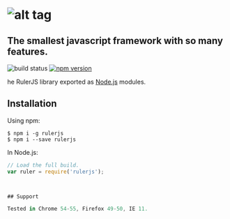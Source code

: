 # ![alt tag](https://raw.githubusercontent.com/hajjiTarik/rulerJs/master/img/RULER.png)

## The smallest javascript framework with so many features.

![build status](https://travis-ci.org/hajjiTarik/rulerJs.svg?branch=master)
[![npm version](https://badge.fury.io/js/rulerjs.svg)](https://badge.fury.io/js/rulerjs)

he RulerJS library exported as [Node.js](https://nodejs.org/) modules.

## Installation

Using npm:

```shell
$ npm i -g rulerjs
$ npm i --save rulerjs
```

In Node.js:
```js
// Load the full build.
var ruler = require('rulerjs');



## Support

Tested in Chrome 54-55, Firefox 49-50, IE 11.
